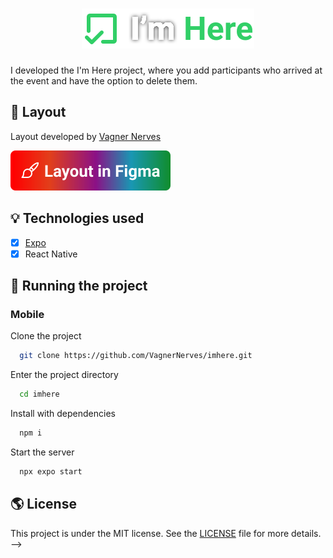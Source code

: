 <h1 align="center">
  <img alt="I'm Here" title="I'm Here" src="./src/assets/imherelogo.svg" />
</h1>

I developed the I'm Here project, where you add participants who arrived at the event and have the option to delete them.

<!-- ## 🎥 Implementation Video

In the GitHub edit, drag the video that it already puts on github itself. -->

## 🎨 Layout

Layout developed by [Vagner Nerves](https://www.linkedin.com/in/vagnernervessantos/)

[![Layout in Figma](https://github.com/VagnerNerves/default-readme/blob/main/assets/layout-in-figma.svg)](https://www.figma.com/file/fLrPBlOxXaydD0AyaWj42G/Project-Im-Here?node-id=9%3A503&t=PwzVBq0Q7noatvVm-1)

<!-- ## 👏 Learning and more implementations

Describe what you learned and implemented in the project. -->

## 💡 Technologies used

- [x] [Expo](https://expo.dev/)
- [x] React Native

## 🚀 Running the project

<!-- ### Back-end

Clone the project

```bash
  git clone https://link-para-o-projeto
```

Enter the project directory

```bash
  cd my-project
```

Install with dependencies

```bash
  npm install
```

Start the server

```bash
  npm run start
```

### Front-end Web

Clone the project

```bash
  git clone https://link-para-o-projeto
```

Enter the project directory

```bash
  cd my-project
```

Install with dependencies

```bash
  npm install
```

Start the server

```bash
  npm run start
``` -->

### Mobile

Clone the project

```bash
  git clone https://github.com/VagnerNerves/imhere.git
```

Enter the project directory

```bash
  cd imhere
```

Install with dependencies

```bash
  npm i
```

Start the server

```bash
  npx expo start
```

<!-- ## 📝 Routes

[![Run in Postman](https://github.com/VagnerNerves/default-readme/blob/main/assets/run-in-postman.svg)](https://app.getpostman.com/run-collection/link) -->

## 🌎 License

This project is under the MIT license. See the [LICENSE](https://choosealicense.com/licenses/mit/) file for more details. -->
